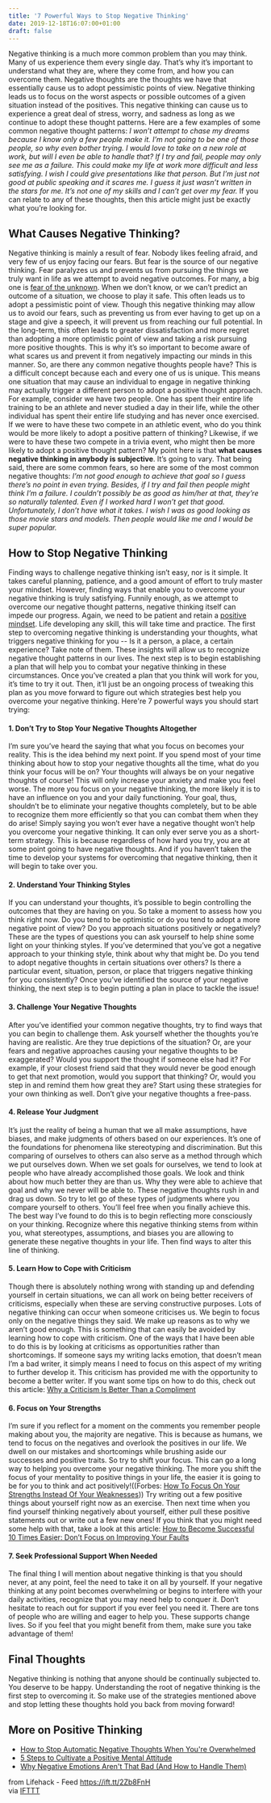 ```yaml
---
title: '7 Powerful Ways to Stop Negative Thinking'
date: 2019-12-18T16:07:00+01:00
draft: false
---
```


Negative thinking is a much more common problem than you may think. Many of us experience them every single day. That’s why it’s important to understand what they are, where they come from, and how you can overcome them. Negative thoughts are the thoughts we have that essentially cause us to adopt pessimistic points of view. Negative thinking leads us to focus on the worst aspects or possible outcomes of a given situation instead of the positives. This negative thinking can cause us to experience a great deal of stress, worry, and sadness as long as we continue to adopt these thought patterns. Here are a few examples of some common negative thought patterns: _I won’t attempt to chase my dreams because I know only a few people make it. I’m not going to be one of those people, so why even bother trying._ _I would love to take on a new role at work, but will I even be able to handle that? If I try and fail, people may only see me as a failure. This could make my life at work more difficult and less satisfying._ _I wish I could give presentations like that person. But I’m just not good at public speaking and it scares me. I guess it just wasn’t written in the stars for me. It’s not one of my skills and I can’t get over my fear._ If you can relate to any of these thoughts, then this article might just be exactly what you’re looking for.

What Causes Negative Thinking?
------------------------------

Negative thinking is mainly a result of fear. Nobody likes feeling afraid, and very few of us enjoy facing our fears. But fear is the source of our negative thinking. Fear paralyzes us and prevents us from pursuing the things we truly want in life as we attempt to avoid negative outcomes. For many, a big one is [fear of the unknown](https://www.lifehack.org/347868/why-fear-the-unknown). When we don’t know, or we can’t predict an outcome of a situation, we choose to play it safe. This often leads us to adopt a pessimistic point of view. Though this negative thinking may allow us to avoid our fears, such as preventing us from ever having to get up on a stage and give a speech, it will prevent us from reaching our full potential. In the long-term, this often leads to greater dissatisfaction and more regret than adopting a more optimistic point of view and taking a risk pursuing more positive thoughts. This is why it’s so important to become aware of what scares us and prevent it from negatively impacting our minds in this manner. So, are there any common negative thoughts people have? This is a difficult concept because each and every one of us is unique. This means one situation that may cause an individual to engage in negative thinking may actually trigger a different person to adopt a positive thought approach. For example, consider we have two people. One has spent their entire life training to be an athlete and never studied a day in their life, while the other individual has spent their entire life studying and has never once exercised. If we were to have these two compete in an athletic event, who do you think would be more likely to adopt a positive pattern of thinking? Likewise, if we were to have these two compete in a trivia event, who might then be more likely to adopt a positive thought pattern? My point here is that **what causes negative thinking in anybody is subjective**. It’s going to vary. That being said, there are some common fears, so here are some of the most common negative thoughts: _I’m not good enough to achieve that goal so I guess there’s no point in even trying. Besides, if I try and fail then people might think I’m a failure._ _I couldn’t possibly be as good as him/her at that, they’re so naturally talented. Even if I worked hard I won’t get that good. Unfortunately, I don’t have what it takes._ _I wish I was as good looking as those movie stars and models. Then people would like me and I would be super popular._

How to Stop Negative Thinking
-----------------------------

Finding ways to challenge negative thinking isn’t easy, nor is it simple. It takes careful planning, patience, and a good amount of effort to truly master your mindset. However, finding ways that enable you to overcome your negative thinking is truly satisfying. Funnily enough, as we attempt to overcome our negative thought patterns, negative thinking itself can impede our progress. Again, we need to be patient and retain a [positive mindset](https://www.lifehack.org/814089/positive-mindset). Life developing any skill, this will take time and practice. The first step to overcoming negative thinking is understanding your thoughts, what triggers negative thinking for you -- Is it a person, a place, a certain experience? Take note of them. These insights will allow us to recognize negative thought patterns in our lives. The next step is to begin establishing a plan that will help you to combat your negative thinking in these circumstances. Once you’ve created a plan that you think will work for you, it’s time to try it out. Then, it’ll just be an ongoing process of tweaking this plan as you move forward to figure out which strategies best help you overcome your negative thinking. Here're 7 powerful ways you should start trying:

#### 1\. Don’t Try to Stop Your Negative Thoughts Altogether

I’m sure you’ve heard the saying that what you focus on becomes your reality. This is the idea behind my next point. If you spend most of your time thinking about how to stop your negative thoughts all the time, what do you think your focus will be on? Your thoughts will always be on your negative thoughts of course! This will only increase your anxiety and make you feel worse. The more you focus on your negative thinking, the more likely it is to have an influence on you and your daily functioning. Your goal, thus, shouldn’t be to eliminate your negative thoughts completely, but to be able to recognize them more efficiently so that you can combat them when they do arise! Simply saying you won’t ever have a negative thought won’t help you overcome your negative thinking. It can only ever serve you as a short-term strategy. This is because regardless of how hard you try, you are at some point going to have negative thoughts. And if you haven’t taken the time to develop your systems for overcoming that negative thinking, then it will begin to take over you.

#### 2\. Understand Your Thinking Styles

If you can understand your thoughts, it’s possible to begin controlling the outcomes that they are having on you. So take a moment to assess how you think right now. Do you tend to be optimistic or do you tend to adopt a more negative point of view? Do you approach situations positively or negatively? These are the types of questions you can ask yourself to help shine some light on your thinking styles. If you’ve determined that you’ve got a negative approach to your thinking style, think about why that might be. Do you tend to adopt negative thoughts in certain situations over others? Is there a particular event, situation, person, or place that triggers negative thinking for you consistently? Once you’ve identified the source of your negative thinking, the next step is to begin putting a plan in place to tackle the issue!

#### 3\. Challenge Your Negative Thoughts

After you’ve identified your common negative thoughts, try to find ways that you can begin to challenge them. Ask yourself whether the thoughts you’re having are realistic. Are they true depictions of the situation? Or, are your fears and negative approaches causing your negative thoughts to be exaggerated? Would you support the thought if someone else had it? For example, if your closest friend said that they would never be good enough to get that next promotion, would you support that thinking? Or, would you step in and remind them how great they are? Start using these strategies for your own thinking as well. Don’t give your negative thoughts a free-pass.

#### 4\. Release Your Judgment

It’s just the reality of being a human that we all make assumptions, have biases, and make judgments of others based on our experiences. It’s one of the foundations for phenomena like stereotyping and discrimination. But this comparing of ourselves to others can also serve as a method through which we put ourselves down. When we set goals for ourselves, we tend to look at people who have already accomplished those goals. We look and think about how much better they are than us. Why they were able to achieve that goal and why we never will be able to. These negative thoughts rush in and drag us down. So try to let go of these types of judgments where you compare yourself to others. You’ll feel free when you finally achieve this. The best way I’ve found to do this is to begin reflecting more consciously on your thinking. Recognize where this negative thinking stems from within you, what stereotypes, assumptions, and biases you are allowing to generate these negative thoughts in your life. Then find ways to alter this line of thinking.

#### 5\. Learn How to Cope with Criticism

Though there is absolutely nothing wrong with standing up and defending yourself in certain situations, we can all work on being better receivers of criticisms, especially when these are serving constructive purposes. Lots of negative thinking can occur when someone criticises us. We begin to focus only on the negative things they said. We make up reasons as to why we aren’t good enough. This is something that can easily be avoided by learning how to cope with criticism. One of the ways that I have been able to do this is by looking at criticisms as opportunities rather than shortcomings. If someone says my writing lacks emotion, that doesn’t mean I’m a bad writer, it simply means I need to focus on this aspect of my writing to further develop it. This criticism has provided me with the opportunity to become a better writer. If you want some tips on how to do this, check out this article: [Why a Criticism Is Better Than a Compliment](https://www.lifehack.org/656171/why-criticism-is-better-than-compliment)

#### 6\. Focus on Your Strengths

I’m sure if you reflect for a moment on the comments you remember people making about you, the majority are negative. This is because as humans, we tend to focus on the negatives and overlook the positives in our life. We dwell on our mistakes and shortcomings while brushing aside our successes and positive traits. So try to shift your focus. This can go a long way to helping you overcome your negative thinking. The more you shift the focus of your mentality to positive things in your life, the easier it is going to be for you to think and act positively!((Forbes: [How To Focus On Your Strengths Instead Of Your Weaknesses](https://www.forbes.com/sites/quora/2016/01/06/how-to-focus-on-your-strengths-instead-of-your-weaknesses/#6582ca7b7b03))) Try writing out a few positive things about yourself right now as an exercise. Then next time when you find yourself thinking negatively about yourself, either pull these positive statements out or write out a few new ones! If you think that you might need some help with that, take a look at this article: [How to Become Successful 10 Times Easier: Don’t Focus on Improving Your Faults](https://www.lifehack.org/607040/become-successful-10-times-easier-dont-focus-on-fixing-your-weaknesses)

#### 7\. Seek Professional Support When Needed

The final thing I will mention about negative thinking is that you should never, at any point, feel the need to take it on all by yourself. If your negative thinking at any point becomes overwhelming or begins to interfere with your daily activities, recognize that you may need help to conquer it. Don’t hesitate to reach out for support if you ever feel you need it. There are tons of people who are willing and eager to help you. These supports change lives. So if you feel that you might benefit from them, make sure you take advantage of them!

Final Thoughts
--------------

Negative thinking is nothing that anyone should be continually subjected to. You deserve to be happy. Understanding the root of negative thinking is the first step to overcoming it. So make use of the strategies mentioned above and stop letting these thoughts hold you back from moving forward!

More on Positive Thinking
-------------------------

*   [How to Stop Automatic Negative Thoughts When You're Overwhelmed](https://www.lifehack.org/809827/automatic-negative-thoughts)
*   [5 Steps to Cultivate a Positive Mental Attitude](https://www.lifehack.org/844020/positive-mental-attitude)
*   [Why Negative Emotions Aren't That Bad (And How to Handle Them)](https://www.lifehack.org/articles/communication/how-handle-negative-emotions.html)

  
  
from Lifehack - Feed https://ift.tt/2Zb8FnH  
via [IFTTT](https://ifttt.com/?ref=da&site=blogger)